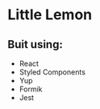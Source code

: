 <h1> Little Lemon  </h1>

<h2 id="technologies">Buit using:</h2>

- React 
- Styled Components
- Yup
- Formik
- Jest


